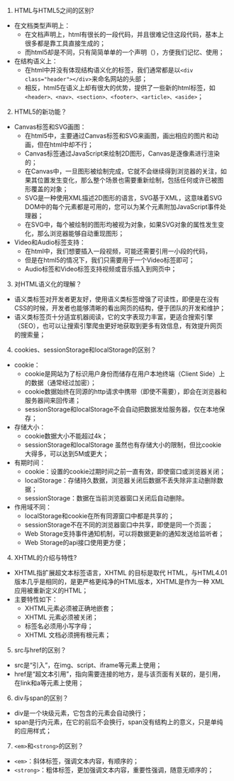 1. HTML与HTML5之间的区别?
- 在文档类型声明上：
  - 在文档声明上，html有很长的一段代码，并且很难记住这段代码，基本上很多都是靠工具直接生成的；
  - 而html5却是不同，只有简简单单的一个声明（<!DOCTYPE html>），方便我们记忆、使用；
- 在结构语义上：
  - 在html中并没有体现结构语义化的标签，我们通常都是以```<div class="header"></div>```来命名网站的头部；
  - 相反，html5在语义上却有很大的优势，提供了一些新的html标签，如```<header>、<nav>、<section>、<footer>、<article>、<aside>```；

2. HTML5的新功能？
- Canvas标签和SVG画图：
  - 在html5中，主要通过Canvas标签和SVG来画图，画出相应的图片和动画，但在html中却不行；
  - Canvas标签通过JavaScript来绘制2D图形，Canvas是逐像素进行渲染的；
  - 在Canvas中，一旦图形被绘制完成，它就不会继续得到浏览器的关注，如果其位置发生变化，那么整个场景也需要重新绘制，包括任何或许已被图形覆盖的对象；
  - SVG是一种使用XML描述2D图形的语言，SVG基于XML，这意味着SVG DOM中的每个元素都是可用的，您可以为某个元素附加JavaScript事件处理器；
  - 在SVG中，每个被绘制的图形均被视为对象，如果SVG对象的属性发生变化，那么浏览器能够自动重现图形；
- Video和Audio标签支持：
  - 在html中，我们想要插入一段视频，可能还需要引用一小段的代码，
  - 但是在html5的情况下，我们只需要用于一个Video标签即可；
  - Audio标签和Video标签支持视频或音乐插入到网页中；

3. 对HTML语义化的理解？
- 语义类标签对开发者更友好，使用语义类标签增强了可读性，即便是在没有CSS的时候，开发者也能够清晰的看出网页的结构，便于团队的开发和维护；
- 语义类标签页十分适宜机器阅读，它的文字表现力丰富，更适合搜索引擎（SEO），也可以让搜索引擎爬虫更好地获取到更多有效信息，有效提升网页的搜索量；

4. cookies、sessionStorage和localStorage的区别？
- cookie：
  - cookie是网站为了标识用户身份而储存在用户本地终端（Client Side）上的数据（通常经过加密）；
  - cookie数据始终在同源的http请求中携带（即使不需要），即会在浏览器和服务器间来回传递；
  - sessionStorage和localStorage不会自动把数据发给服务器，仅在本地保存；
- 存储大小：
  - cookie数据大小不能超过4k；
  - sessionStorage和localStorage 虽然也有存储大小的限制，但比cookie大得多，可以达到5M或更大；
- 有期时间：
  - cookie：设置的cookie过期时间之前一直有效，即使窗口或浏览器关闭；
  - localStorage：存储持久数据，浏览器关闭后数据不丢失除非主动删除数据；
  - sessionStorage：数据在当前浏览器窗口关闭后自动删除。
- 作用域不同：
  - localStorage和cookie在所有同源窗口中都是共享的；
  - sessionStorage不在不同的浏览器窗口中共享，即使是同一个页面；
  - Web Storage支持事件通知机制，可以将数据更新的通知发送给监听者；
  - Web Storage的api接口使用更方便；

4. XHTML的介绍与特性?
- XHTML指扩展超文本标签语言，XHTML 的目标是取代 HTML，与HTML4.01版本几乎是相同的，是更严格更纯净的HTML版本，XHTML是作为一种 XML应用被重新定义的HTML；
- 主要特性如下：
  - XHTML元素必须被正确地嵌套；
  - XHTML 元素必须被关闭；
  - 标签名必须用小写字母；
  - XHTML 文档必须拥有根元素；

5. src与href的区别？
- src是“引入”，在img、script、iframe等元素上使用；
- href是“超文本引用”，指向需要连接的地方，是与该页面有关联的，是引用，在link和a等元素上使用；

6. div与span的区别？
- div是一个块级元素，它包含的元素会自动换行；
- span是行内元素，在它的前后不会换行，span没有结构上的意义，只是单纯的应用样式；

7. ```<em>```和```<strong>```的区别？
- ```<em>```：斜体标签，强调文本内容，有顺序的；
- ```<strong>```：粗体标签，更加强调文本内容，重要性强调，随意无顺序的；